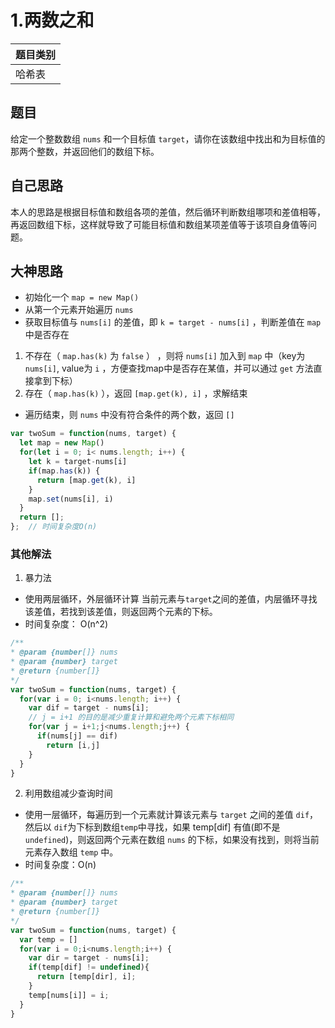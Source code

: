 # 1.两数之和

| 题目类别 |
| ---- |
| 哈希表 |

## 题目
给定一个整数数组 `nums` 和一个目标值 `target`，请你在该数组中找出和为目标值的那两个整数，并返回他们的数组下标。

## 自己思路
本人的思路是根据目标值和数组各项的差值，然后循环判断数组哪项和差值相等，再返回数组下标，这样就导致了可能目标值和数组某项差值等于该项自身值等问题。

## 大神思路
- 初始化一个 `map = new Map()`
- 从第一个元素开始遍历 `nums`
- 获取目标值与 `nums[i]` 的差值，即 `k = target - nums[i]` ，判断差值在 `map` 中是否存在
1. 不存在（ `map.has(k)` 为 `false` ） ，则将 `nums[i]` 加入到 `map` 中（key为`nums[i]`, value为 `i` ，方便查找map中是否存在某值，并可以通过 `get` 方法直接拿到下标）
2. 存在（ `map.has(k)` ），返回 `[map.get(k), i]` ，求解结束
- 遍历结束，则 `nums` 中没有符合条件的两个数，返回 `[]`

```javascript
var twoSum = function(nums, target) {    
  let map = new Map()    
  for(let i = 0; i< nums.length; i++) {        
    let k = target-nums[i]        
    if(map.has(k)) {            
      return [map.get(k), i]        
    }        
    map.set(nums[i], i)    
  }    
  return [];
};  // 时间复杂度O(n)
```

### 其他解法
1. 暴力法
- 使用两层循环，外层循环计算 当前元素与`target`之间的差值，内层循环寻找该差值，若找到该差值，则返回两个元素的下标。
- 时间复杂度： O(n^2)

```javascript
/**
* @param {number[]} nums
* @param {number} target
* @return {number[]}
*/
var twoSum = function(nums, target) {
  for(var i = 0; i<nums.length; i++) {
    var dif = target - nums[i];
    // j = i+1 的目的是减少重复计算和避免两个元素下标相同
    for(var j = i+1;j<nums.length;j++) {
      if(nums[j] == dif)
        return [i,j]
    }
  }
}
```

2. 利用数组减少查询时间

- 使用一层循环，每遍历到一个元素就计算该元素与 `target` 之间的差值 `dif`，然后以 `dif`为下标到数组`temp`中寻找，如果 temp[dif] 有值(即不是 `undefined`)，则返回两个元素在数组 `nums` 的下标，如果没有找到，则将当前元素存入数组 `temp` 中。
- 时间复杂度：O(n)

```javascript
/**
* @param {number[]} nums
* @param {number} target
* @return {number[]}
*/
var twoSum = function(nums, target) {
  var temp = []
  for(var i = 0;i<nums.length;i++) {
    var dir = target - nums[i];
    if(temp[dif] != undefined){
      return [temp[dir], i];
    }
    temp[nums[i]] = i;
  }
}
```

